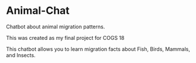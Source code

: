 # Animal-Chat
Chatbot about animal migration patterns.

  This was created as my final project for COGS 18
  
  This chatbot allows you to learn migration facts about Fish, Birds, Mammals, and Insects. 

